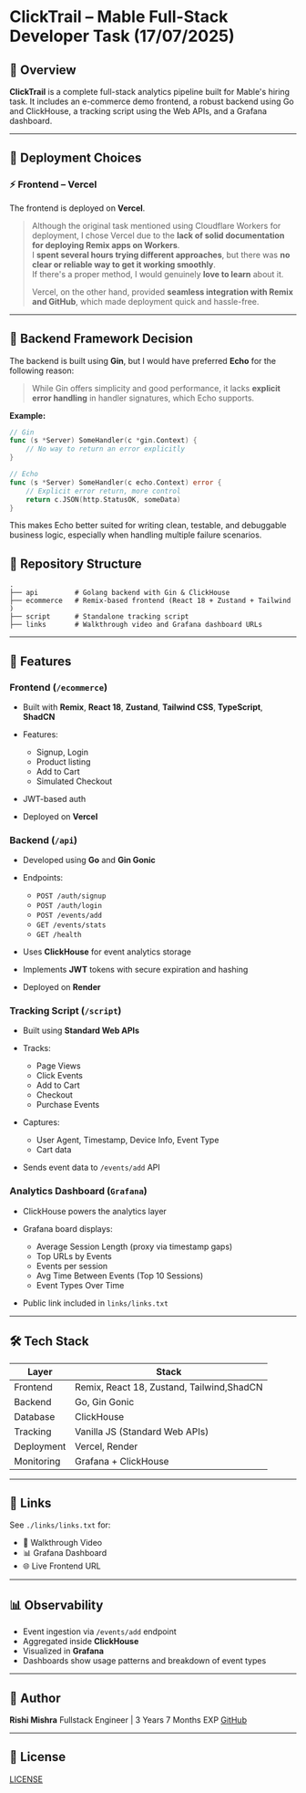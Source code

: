 # ClickTrail – Mable Full-Stack Developer Task (17/07/2025)

## 📌 Overview

**ClickTrail** is a complete full-stack analytics pipeline built for Mable's hiring task. It includes an e-commerce demo frontend, a robust backend using Go and ClickHouse, a tracking script using the Web APIs, and a Grafana dashboard.

---

## 🚀 Deployment Choices

### ⚡ Frontend – Vercel
The frontend is deployed on **Vercel**.

> Although the original task mentioned using Cloudflare Workers for deployment, I chose Vercel due to the **lack of solid documentation for deploying Remix apps on Workers**.  
> I **spent several hours trying different approaches**, but there was **no clear or reliable way to get it working smoothly**.  
> If there's a proper method, I would genuinely **love to learn** about it.
>
> Vercel, on the other hand, provided **seamless integration with Remix and GitHub**, which made deployment quick and hassle-free.
---

## 🧠 Backend Framework Decision

The backend is built using **Gin**, but I would have preferred **Echo** for the following reason:

> While Gin offers simplicity and good performance, it lacks **explicit error handling** in handler signatures, which Echo supports.

**Example:**

```go
// Gin
func (s *Server) SomeHandler(c *gin.Context) {
    // No way to return an error explicitly
}

// Echo
func (s *Server) SomeHandler(c echo.Context) error {
    // Explicit error return, more control
    return c.JSON(http.StatusOK, someData)
}
```
This makes Echo better suited for writing clean, testable, and debuggable business logic, especially when handling multiple failure scenarios.

## 📁 Repository Structure

```
.
├── api         # Golang backend with Gin & ClickHouse
├── ecommerce   # Remix-based frontend (React 18 + Zustand + Tailwind )
├── script      # Standalone tracking script
├── links       # Walkthrough video and Grafana dashboard URLs
```

---

## 🤖 Features

### Frontend (`/ecommerce`)

* Built with **Remix**, **React 18**, **Zustand**, **Tailwind CSS**, **TypeScript**, **ShadCN**
* Features:

  * Signup, Login
  * Product listing
  * Add to Cart
  * Simulated Checkout
* JWT-based auth
* Deployed on **Vercel**

### Backend (`/api`)

* Developed using **Go** and **Gin Gonic**
* Endpoints:

  * `POST /auth/signup`
  * `POST /auth/login`
  * `POST /events/add`
  * `GET /events/stats`
  * `GET /health`
* Uses **ClickHouse** for event analytics storage
* Implements **JWT** tokens with secure expiration and hashing
* Deployed on **Render**

### Tracking Script (`/script`)

* Built using **Standard Web APIs**
* Tracks:

  * Page Views
  * Click Events
  * Add to Cart
  * Checkout
  * Purchase Events
* Captures:

  * User Agent, Timestamp, Device Info, Event Type
  * Cart data
* Sends event data to `/events/add` API

### Analytics Dashboard (`Grafana`)

* ClickHouse powers the analytics layer
* Grafana board displays:

  * Average Session Length (proxy via timestamp gaps)
  * Top URLs by Events
  * Events per session
  * Avg Time Between Events (Top 10 Sessions)
  * Event Types Over Time
* Public link included in `links/links.txt`

---

## 🛠️ Tech Stack

| Layer      | Stack                                      | 
| ---------- | ----------------------------------         |
| Frontend   | Remix, React 18, Zustand, Tailwind,ShadCN  |
| Backend    | Go, Gin Gonic                              |
| Database   | ClickHouse                                 |
| Tracking   | Vanilla JS (Standard Web APIs)             |
| Deployment | Vercel, Render                             |
| Monitoring | Grafana + ClickHouse                       |

---

## 🔗 Links

See `./links/links.txt` for:

* 🎥 Walkthrough Video
* 📊 Grafana Dashboard
* 🌐 Live Frontend URL

---

## 📊 Observability

* Event ingestion via `/events/add` endpoint
* Aggregated inside **ClickHouse**
* Visualized in **Grafana**
* Dashboards show usage patterns and breakdown of event types

---

## 🧐 Author

**Rishi Mishra**
Fullstack Engineer | 3 Years 7 Months EXP
[GitHub](https://github.com/Rishi-Mishra0704)

---

## 📜 License
[LICENSE](./LICENSE)

